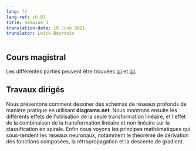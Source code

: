 ```yaml
---
lang: fr
lang-ref: ch.03
title: Semaine 3
translation-date: 19 June 2021
translator: Loïck Bourdois
---
```



<!--
## Lecture

Parts can be found [here](https://atcold.github.io/pytorch-Deep-Learning/en/week03/03-1/) and part [here](https://atcold.github.io/pytorch-Deep-Learning/en/week06/06-2/).
-->
## Cours magistral
Les différentes parties peuvent être trouvées [ici](https://atcold.github.io/NYU-DLSP20/fr/week03/03-1/) et [ici](https://atcold.github.io/NYU-DLSP20/fr/week06/06-2/).


<!--
## Practicum
We introduced how to draw deep network schematics conveniently using diagrams.net. Then we showed the different effect of using only linear transformation, and the effect of combining linear and non-linear transformation together on spiral classification. Finally, we showed the mathematical principles underlying neural networks, including chain rule derivation, back propagation, and gradient descent.
-->
## Travaux dirigés
Nous présentons comment dessiner des schémas de réseaux profonds de manière pratique en utilisant **diagrams.net**. Nous montrons ensuite les différents effets de l'utilisation de la seule transformation linéaire, et l'effet de la combinaison de la transformation linéaire et non linéaire sur la classification en spirale. Enfin nous voyons les principes mathématiques qui sous-tendent les réseaux neuronaux, notamment le théorème de dérivation des fonctions composées, la rétropropagation et la descente de gradient.
